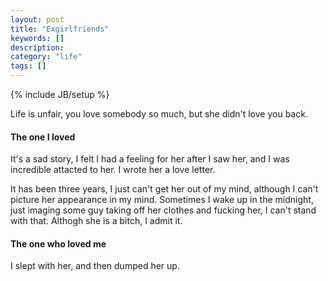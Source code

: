 ```yaml
---
layout: post
title: "Exgirlfriends"
keywords: []
description: 
category: "life"
tags: []
---
```

{% include JB/setup %}

Life is unfair, you love somebody so much, but she didn't love you back.

#### The one I loved

It's a sad story, I felt I had a feeling for her after I saw her, and I was
incredible attacted to her. I wrote her a love letter.

It has been three years, I just can't get her out of my mind, although I can't
picture her appearance in my mind. Sometimes I wake up in the midnight, just
imaging some guy taking off her clothes and fucking her, I can't stand with
that. Althogh she is a bitch, I admit it.


#### The one who loved me
I slept with her, and then dumped her up. 










